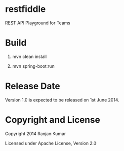 restfiddle
==========

REST API Playground for Teams

Build
==========

1. mvn clean install

2. mvn spring-boot:run

Release Date
==========

Version 1.0 is expected to be released on 1st June 2014.

Copyright and License
==========

Copyright 2014 Ranjan Kumar

Licensed under Apache License, Version 2.0
